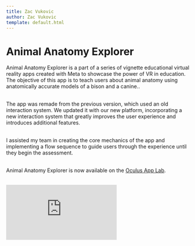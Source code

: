 ```yaml
---
title: Zac Vukovic
author: Zac Vukovic
template: default.html
---
```


# Animal Anatomy Explorer

Animal Anatomy Explorer is a part of a series of vignette educational virtual reality apps created with Meta to showcase the power of VR in education. The objective of this app is to teach users about animal anatomy using anatomically accurate models of a bison and a canine..<br /><br />

The app was remade from the previous version, which used an old interaction system. We updated it with our new platform, incorporating a new interaction system that greatly improves the user experience and introduces additional features.<br /><br />

I assisted my team in creating the core mechanics of the app and implementing a flow sequence to guide users through the experience until they begin the assessment.<br /><br />

Animal Anatomy Explorer is now available on the [Oculus App Lab](https://www.oculus.com/experiences/quest/5232164040232317/).<br /><br />

<div class="iframe-container">
    <iframe class="responsive-iframe" src="https://www.youtube.com/embed/SirI5jcvZ4E" title="YouTube video player" frameborder="0" allow="accelerometer; autoplay; clipboard-write; encrypted-media; gyroscope; picture-in-picture; web-share" allowfullscreen></iframe>
</div>

